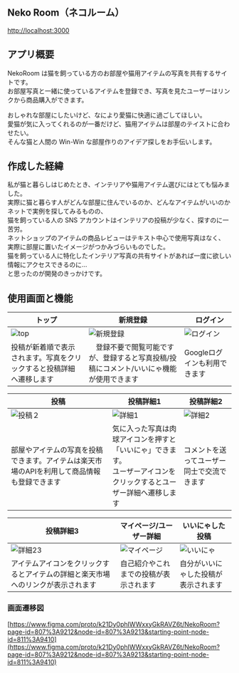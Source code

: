 ## Neko Room（ネコルーム）

[http://localhost:3000](http://localhost:3000)

## アプリ概要

NekoRoom は猫を飼っている方のお部屋や猫用アイテムの写真を共有するサイトです。<br>
お部屋写真と一緒に使っているアイテムを登録でき、写真を見たユーザーはリンクから商品購入ができます。

おしゃれな部屋にしたいけど、なにより愛猫に快適に過ごしてほしい。<br>
愛猫が気に入ってくれるのが一番だけど、猫用アイテムは部屋のテイストに合わせたい。<br>
そんな猫と人間の Win-Win な部屋作りのアイデア探しをお手伝いします。

## 作成した経緯

私が猫と暮らしはじめたとき、インテリアや猫用アイテム選びにはとても悩みました。<br>
実際に猫と暮らす人がどんな部屋に住んでいるのか、どんなアイテムがいいのかネットで実例を探してみるものの、<br>
猫を飼っている人の SNS アカウントはインテリアの投稿が少なく、探すのに一苦労。<br>
ネットショップのアイテムの商品レビューはテキスト中心で使用写真はなく、<br>
実際に部屋に置いたイメージがつかみづらいものでした。<br>
猫を飼っている人に特化したインテリア写真の共有サイトがあれば一度に欲しい情報にアクセスできるのに…<br>
と思ったのが開発のきっかけです。

## 使用画面と機能

| トップ | 新規登録 |　ログイン |
| --- | --- | --- |
|![top](https://user-images.githubusercontent.com/105156227/201690019-0c6c0b5e-066e-4668-8e69-557f06b86d15.png) |![新規登録](https://user-images.githubusercontent.com/105156227/201667793-9d609835-aabe-4b7b-a205-16dc7f78c6fe.png)  |  ![ログイン](https://user-images.githubusercontent.com/105156227/201666979-9d1c3b48-1e88-4f16-8097-97aff268ac49.png) |
| 投稿が新着順で表示されます。写真をクリックすると投稿詳細へ遷移します |　登録不要で閲覧可能ですが、登録すると写真投稿/投稿にコメント/いいにゃ機能が使用できます| Googleログインも利用できます |


| 投稿 | 投稿詳細1 | 投稿詳細2 |
| --- | --- | --- |
|![投稿２](https://user-images.githubusercontent.com/105156227/201686072-6b1f1a03-1ada-40e6-afc0-c26eacca62ab.png) | ![詳細1](https://user-images.githubusercontent.com/105156227/201687305-042fb979-fcad-4876-9431-ac03ebe0699c.png)| ![詳細2](https://user-images.githubusercontent.com/105156227/201678451-a2140b14-95e3-4088-9ff3-bf9eee3b2566.png) |
| 部屋やアイテムの写真を投稿できます。アイテムは楽天市場のAPIを利用して商品情報も登録できます | 気に入った写真は肉球アイコンを押すと「いいにゃ」できます。<br>ユーザーアイコンをクリックするとユーザー詳細へ遷移します | コメントを送ってユーザー同士で交流できます |

| 投稿詳細3 | マイページ/ユーザー詳細 | いいにゃした投稿 |
| --- | --- | --- |
|![詳細23](https://user-images.githubusercontent.com/105156227/201678453-b36a53eb-b75c-4353-b651-6482e0d0e557.png) | ![マイページ](https://user-images.githubusercontent.com/105156227/201684957-0e4ce459-fde8-4bb2-ab80-1c34637fb6cf.png)|![いいにゃ](https://user-images.githubusercontent.com/105156227/201685212-8a5709e8-440e-4366-bac2-da5f4bb02c48.png) |
| アイテムアイコンをクリックするとアイテムの詳細と楽天市場へのリンクが表示されます| 自己紹介やこれまでの投稿が表示されます | 自分がいいにゃした投稿が表示されます |

### 画面遷移図
[https://www.figma.com/proto/k21Dy0phIWWxxyGkRAVZ6t/NekoRoom?page-id=807%3A9212&node-id=807%3A9213&starting-point-node-id=811%3A9410](https://www.figma.com/proto/k21Dy0phIWWxxyGkRAVZ6t/NekoRoom?page-id=807%3A9212&node-id=807%3A9213&starting-point-node-id=811%3A9410)
